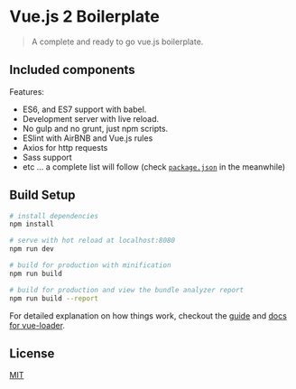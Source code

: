 # Vue.js 2 Boilerplate

> A complete and ready to go vue.js boilerplate.

## Included components

Features:

- ES6, and ES7 support with babel.
- Development server with live reload.
- No gulp and no grunt, just npm scripts.
- ESlint with AirBNB and Vue.js rules
- Axios for http requests
- Sass support
- etc ... a complete list will follow (check [`package.json`](package.json) in the meanwhile)

## Build Setup

```bash
# install dependencies
npm install

# serve with hot reload at localhost:8080
npm run dev

# build for production with minification
npm run build

# build for production and view the bundle analyzer report
npm run build --report
```

For detailed explanation on how things work, checkout the [guide](http://vuejs-templates.github.io/webpack/) and [docs for vue-loader](http://vuejs.github.io/vue-loader).

## License

[MIT](/LICENSE)
